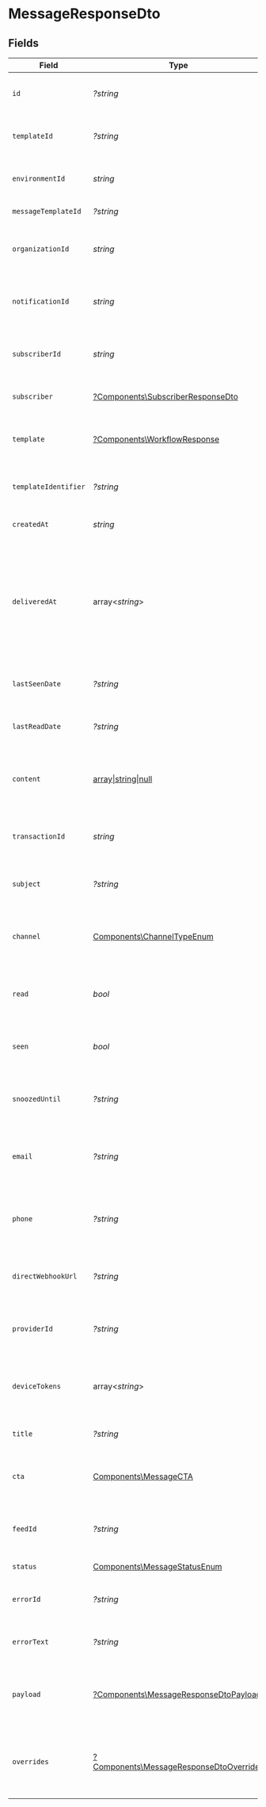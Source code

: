 # MessageResponseDto


## Fields

| Field                                                                                                                | Type                                                                                                                 | Required                                                                                                             | Description                                                                                                          |
| -------------------------------------------------------------------------------------------------------------------- | -------------------------------------------------------------------------------------------------------------------- | -------------------------------------------------------------------------------------------------------------------- | -------------------------------------------------------------------------------------------------------------------- |
| `id`                                                                                                                 | *?string*                                                                                                            | :heavy_minus_sign:                                                                                                   | Unique identifier for the message                                                                                    |
| `templateId`                                                                                                         | *?string*                                                                                                            | :heavy_minus_sign:                                                                                                   | Template ID associated with the message                                                                              |
| `environmentId`                                                                                                      | *string*                                                                                                             | :heavy_check_mark:                                                                                                   | Environment ID where the message is sent                                                                             |
| `messageTemplateId`                                                                                                  | *?string*                                                                                                            | :heavy_minus_sign:                                                                                                   | Message template ID                                                                                                  |
| `organizationId`                                                                                                     | *string*                                                                                                             | :heavy_check_mark:                                                                                                   | Organization ID associated with the message                                                                          |
| `notificationId`                                                                                                     | *string*                                                                                                             | :heavy_check_mark:                                                                                                   | Notification ID associated with the message                                                                          |
| `subscriberId`                                                                                                       | *string*                                                                                                             | :heavy_check_mark:                                                                                                   | Subscriber ID associated with the message                                                                            |
| `subscriber`                                                                                                         | [?Components\SubscriberResponseDto](../../Models/Components/SubscriberResponseDto.md)                                | :heavy_minus_sign:                                                                                                   | Subscriber details, if available                                                                                     |
| `template`                                                                                                           | [?Components\WorkflowResponse](../../Models/Components/WorkflowResponse.md)                                          | :heavy_minus_sign:                                                                                                   | Workflow template associated with the message                                                                        |
| `templateIdentifier`                                                                                                 | *?string*                                                                                                            | :heavy_minus_sign:                                                                                                   | Identifier for the message template                                                                                  |
| `createdAt`                                                                                                          | *string*                                                                                                             | :heavy_check_mark:                                                                                                   | Creation date of the message                                                                                         |
| `deliveredAt`                                                                                                        | array<*string*>                                                                                                      | :heavy_minus_sign:                                                                                                   | Array of delivery dates for the message, if the message has multiple delivery dates, for example after being snoozed |
| `lastSeenDate`                                                                                                       | *?string*                                                                                                            | :heavy_minus_sign:                                                                                                   | Last seen date of the message, if available                                                                          |
| `lastReadDate`                                                                                                       | *?string*                                                                                                            | :heavy_minus_sign:                                                                                                   | Last read date of the message, if available                                                                          |
| `content`                                                                                                            | [array\|string\|null](../../Models/Components/Content.md)                                                            | :heavy_minus_sign:                                                                                                   | Content of the message, can be an email block or a string                                                            |
| `transactionId`                                                                                                      | *string*                                                                                                             | :heavy_check_mark:                                                                                                   | Transaction ID associated with the message                                                                           |
| `subject`                                                                                                            | *?string*                                                                                                            | :heavy_minus_sign:                                                                                                   | Subject of the message, if applicable                                                                                |
| `channel`                                                                                                            | [Components\ChannelTypeEnum](../../Models/Components/ChannelTypeEnum.md)                                             | :heavy_check_mark:                                                                                                   | Channel type through which the message is sent                                                                       |
| `read`                                                                                                               | *bool*                                                                                                               | :heavy_check_mark:                                                                                                   | Indicates if the message has been read                                                                               |
| `seen`                                                                                                               | *bool*                                                                                                               | :heavy_check_mark:                                                                                                   | Indicates if the message has been seen                                                                               |
| `snoozedUntil`                                                                                                       | *?string*                                                                                                            | :heavy_minus_sign:                                                                                                   | Date when the message will be unsnoozed                                                                              |
| `email`                                                                                                              | *?string*                                                                                                            | :heavy_minus_sign:                                                                                                   | Email address associated with the message, if applicable                                                             |
| `phone`                                                                                                              | *?string*                                                                                                            | :heavy_minus_sign:                                                                                                   | Phone number associated with the message, if applicable                                                              |
| `directWebhookUrl`                                                                                                   | *?string*                                                                                                            | :heavy_minus_sign:                                                                                                   | Direct webhook URL for the message, if applicable                                                                    |
| `providerId`                                                                                                         | *?string*                                                                                                            | :heavy_minus_sign:                                                                                                   | Provider ID associated with the message, if applicable                                                               |
| `deviceTokens`                                                                                                       | array<*string*>                                                                                                      | :heavy_minus_sign:                                                                                                   | Device tokens associated with the message, if applicable                                                             |
| `title`                                                                                                              | *?string*                                                                                                            | :heavy_minus_sign:                                                                                                   | Title of the message, if applicable                                                                                  |
| `cta`                                                                                                                | [Components\MessageCTA](../../Models/Components/MessageCTA.md)                                                       | :heavy_check_mark:                                                                                                   | Call to action associated with the message                                                                           |
| `feedId`                                                                                                             | *?string*                                                                                                            | :heavy_minus_sign:                                                                                                   | Feed ID associated with the message, if applicable                                                                   |
| `status`                                                                                                             | [Components\MessageStatusEnum](../../Models/Components/MessageStatusEnum.md)                                         | :heavy_check_mark:                                                                                                   | Status of the message                                                                                                |
| `errorId`                                                                                                            | *?string*                                                                                                            | :heavy_minus_sign:                                                                                                   | Error ID if the message has an error                                                                                 |
| `errorText`                                                                                                          | *?string*                                                                                                            | :heavy_minus_sign:                                                                                                   | Error text if the message has an error                                                                               |
| `payload`                                                                                                            | [?Components\MessageResponseDtoPayload](../../Models/Components/MessageResponseDtoPayload.md)                        | :heavy_minus_sign:                                                                                                   | The payload that was used to send the notification trigger                                                           |
| `overrides`                                                                                                          | [?Components\MessageResponseDtoOverrides](../../Models/Components/MessageResponseDtoOverrides.md)                    | :heavy_minus_sign:                                                                                                   | Provider specific overrides used when triggering the notification                                                    |